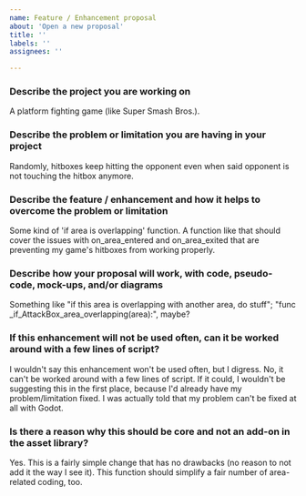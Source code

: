 ```yaml
---
name: Feature / Enhancement proposal
about: 'Open a new proposal'
title: ''
labels: ''
assignees: ''

---
```


<!--
Please fill in *all* the questions below and don't remove any of them.
Proposals not following the template below will be closed immediately.
-->

### Describe the project you are working on
A platform fighting game (like Super Smash Bros.).

### Describe the problem or limitation you are having in your project
Randomly, hitboxes keep hitting the opponent even when said opponent is not touching the hitbox anymore.

### Describe the feature / enhancement and how it helps to overcome the problem or limitation
Some kind of 'if area is overlapping' function. A function like that should cover the issues with on_area_entered and on_area_exited that are preventing my game's hitboxes from working properly.

### Describe how your proposal will work, with code, pseudo-code, mock-ups, and/or diagrams
Something like "if this area is overlapping with another area, do stuff"; "func _if_AttackBox_area_overlapping(area):", maybe?

### If this enhancement will not be used often, can it be worked around with a few lines of script?
I wouldn't say this enhancement won't be used often, but I digress. No, it can't be worked around with a few lines of script. If it could, I wouldn't be suggesting this in the first place, because I'd already have my problem/limitation fixed. I was actually told that my problem can't be fixed at all with Godot.

### Is there a reason why this should be core and not an add-on in the asset library?
Yes. This is a fairly simple change that has no drawbacks (no reason to not add it the way I see it). This function should simplify a fair number of area-related coding, too.
